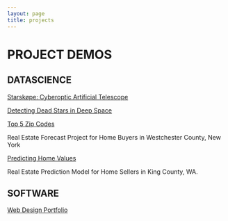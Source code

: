 ```yaml
---
layout: page
title: projects
---
```


# PROJECT DEMOS

## DATASCIENCE

[Starskøpe: Cyberoptic Artificial Telescope](/datascience/2020/04/01/starskope-cyberoptic-artificial-telescope.html)

[Detecting Dead Stars in Deep Space](/datascience/2020/02/02/pulsar-classification-algorithms.html)

[Top 5 Zip Codes](/projects/datascience/top5-zipcodes/demo2.html)

Real Estate Forecast Project for Home Buyers in Westchester County, New York

[Predicting Home Values](datascience/2019/11/06/predicting-home-values-with-multiple-linear-regression.html)

Real Estate Prediction Model for Home Sellers in King County, WA.


<!-- 
[Top 5 Zip Codes: Real Estate Forecast for Westchester County, New York](/projects/datascience/top5-zipcodes/demo2.html)

[Predicting Home Values in King County, Washington](/projects/datascience/king-county/demo.html)


## HARDWARE

[Building a PC](/projects/hardware/building-a-pc.html)
-->
## SOFTWARE

[Web Design Portfolio](/projects/software/webdesign.html)